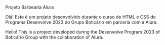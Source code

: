 Projeto Barbearia Alura

Olá! Este é um projeto desenvolvido durante o curso de HTML e CSS do Programa Desenvolve 2023 do Grupo Boticário em parceria com a Alura.

Hello! This is a project developed during the Desenvolve Program 2023 of Boticário Group with the collaboration of Alura.
